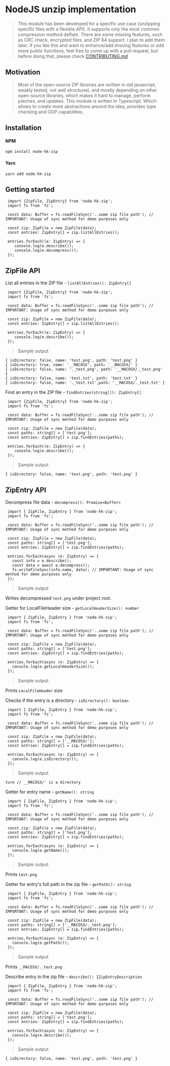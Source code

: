 # NodeJS unzip implementation

>This module has been developed for a specific use case (unzipping specific files with a flexible API). It supports only the most common compression method deflate. There are some missing features, such as CRC check, encrypted files, and ZIP 64 support. I plan to add them later. if you like this and want to enhance/add missing features or add more public functions, feel free to come up with a pull request, but before doing that, please check [CONTRIBUTING.md](https://github.com/hackash/node-hk-zip/blob/master/.github/CONTRIBUTING.md)


## Motivation 

> Most of the open-source ZIP libraries are written in old javascript, weakly tested, not well structured, and mostly depending on other open-source libraries, which makes it hard to manage, perform patches, and updates. This module is written in Typescript. Which allows to create more abstractions around the idea, provides type checking and OOP capabilities.
  
## Installation 

#### NPM 

```npm install node-hk-zip```

#### Yarn

```yarn add node-hk-zip``` 


## Getting started

``` 
 import {ZipFile, ZipEntry} from 'node-hk-zip';
 import fs from 'fs';
 
 const data: Buffer = fs.readFileSync('..some zip file path'); // IMPORTANT: Usage of sync method for demo purposes only
 
 const zip: ZipFile = new ZipFile(data);
 const entries: ZipEntry[] = zip.listAllEntries();
 
 entries.forEach((e: ZipEntry) => {
    console.log(e.describe());
    console.log(e.decompress());
 });
```

## ZipFile API

List all entries in the ZIP file - `listAllEntries(): ZipEntry[]` 


``` 
 import {ZipFile, ZipEntry} from 'node-hk-zip';
 import fs from 'fs';
 
 const data: Buffer = fs.readFileSync('..some zip file path'); // IMPORTANT: Usage of sync method for demo purposes only
 
 const zip: ZipFile = new ZipFile(data);
 const entries: ZipEntry[] = zip.listAllEntries();
 
 entries.forEach((e: ZipEntry) => {
    console.log(e.describe());
 });
```

> Sample output

```
{ isDirectory: false, name: 'test.png', path: 'test.png' }
{ isDirectory: true, name: '__MACOSX', path: '__MACOSX/' }
{ isDirectory: false, name: '._test.png', path: '__MACOSX/._test.png' }
{ isDirectory: false, name: 'test.txt', path: 'test.txt' }
{ isDirectory: false, name: '._test.txt',path: '__MACOSX/._test.txt' }
```

Find an entry in the ZIP file - `findEntries(string[]): ZipEntry[]` 


``` 
 import {ZipFile, ZipEntry} from 'node-hk-zip';
 import fs from 'fs';
 
 const data: Buffer = fs.readFileSync('..some zip file path'); // IMPORTANT: Usage of sync method for demo purposes only
 
 const zip: ZipFile = new ZipFile(data);
 const paths: string[] = ['test.png'];
 const entries: ZipEntry[] = zip.findEntries(paths);
 
 entries.forEach((e: ZipEntry) => {
    console.log(e.describe());
 });
```

> Sample output

```
{ isDirectory: false, name: 'test.png', path: 'test.png' }
```

## ZipEntry API

Decompress file data - `decompress(): Promise<Buffer>` 

``` 
 import { ZipFile, ZipEntry } from 'node-hk-zip';
 import fs from 'fs';
 
 const data: Buffer = fs.readFileSync('..some zip file path'); // IMPORTANT: Usage of sync method for demo purposes only
 
 const zip: ZipFile = new ZipFile(data);
 const paths: string[] = ['test.png'];
 const entries: ZipEntry[] = zip.findEntries(paths);
 
 entries.forEach(async (e: ZipEntry) => {
   const info = e.describe();
   const data = await e.decompress();
   fs.writeFileSync(info.name, data); // IMPORTANT: Usage of sync method for demo purposes only
 });
```

> Sample output

Writes decompressed `test.png` under project root.  

Getter for LocalFileHeader size - `getLocalHeaderSize(): number` 

``` 
 import { ZipFile, ZipEntry } from 'node-hk-zip';
 import fs from 'fs';
 
 const data: Buffer = fs.readFileSync('..some zip file path'); // IMPORTANT: Usage of sync method for demo purposes only
 
 const zip: ZipFile = new ZipFile(data);
 const paths: string[] = ['test.png'];
 const entries: ZipEntry[] = zip.findEntries(paths);
 
 entries.forEach(async (e: ZipEntry) => {
   console.log(e.getLocalHeaderSize());
 });
```

> Sample output

Prints `LocalFileHeader` size   


Checks if the entry is a directory - `isDirectory(): boolean` 

``` 
 import { ZipFile, ZipEntry } from 'node-hk-zip';
 import fs from 'fs';
 
 const data: Buffer = fs.readFileSync('..some zip file path'); // IMPORTANT: Usage of sync method for demo purposes only
 
 const zip: ZipFile = new ZipFile(data);
 const paths: string[] = ['__MACOSX/'];
 const entries: ZipEntry[] = zip.findEntries(paths);
 
 entries.forEach(async (e: ZipEntry) => {
   console.log(e.isDirectory());
 });
```

> Sample output

`ture // __MACOSX/' is a directory`

Getter for entry name - `getName(): string` 

``` 
 import { ZipFile, ZipEntry } from 'node-hk-zip';
 import fs from 'fs';
 
 const data: Buffer = fs.readFileSync('..some zip file path'); // IMPORTANT: Usage of sync method for demo purposes only
 
 const zip: ZipFile = new ZipFile(data);
 const paths: string[] = ['test.png'];
 const entries: ZipEntry[] = zip.findEntries(paths);
 
 entries.forEach(async (e: ZipEntry) => {
   console.log(e.getName());
 });
```

> Sample output

Prints `test.png`   

Getter for entry's full path in the zip file - `getPath(): string` 

``` 
 import { ZipFile, ZipEntry } from 'node-hk-zip';
 import fs from 'fs';
 
 const data: Buffer = fs.readFileSync('..some zip file path'); // IMPORTANT: Usage of sync method for demo purposes only
 
 const zip: ZipFile = new ZipFile(data);
 const paths: string[] = ['__MACOSX/._test.png'];
 const entries: ZipEntry[] = zip.findEntries(paths);
 
 entries.forEach(async (e: ZipEntry) => {
   console.log(e.getPath());
 });
```

> Sample output

Prints `__MACOSX/._test.png`   

Describe entry in the zip file - `describe(): IZipEntryDescription` 

``` 
 import { ZipFile, ZipEntry } from 'node-hk-zip';
 import fs from 'fs';
 
 const data: Buffer = fs.readFileSync('..some zip file path'); // IMPORTANT: Usage of sync method for demo purposes only
 
 const zip: ZipFile = new ZipFile(data);
 const paths: string[] = ['test.png'];
 const entries: ZipEntry[] = zip.findEntries(paths);
 
 entries.forEach(async (e: ZipEntry) => {
   console.log(e.describe());
 });
```

> Sample output

```
{ isDirectory: false, name: 'test.png', path: 'test.png' }
```









